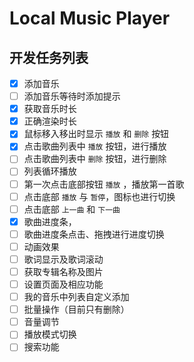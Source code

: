 # Local Music Player

## 开发任务列表

- [x] 添加音乐
- [ ] 添加音乐等待时添加提示
- [x] 获取音乐时长
- [x] 正确渲染时长
- [x] 鼠标移入移出时显示 `播放` 和 `删除` 按钮
- [x] 点击歌曲列表中 `播放` 按钮，进行播放
- [ ] 点击歌曲列表中 `删除` 按钮，进行删除
- [ ] 列表循环播放
- [ ] 第一次点击底部按钮 `播放` ，播放第一首歌
- [ ] 点击底部 `播放` 与 `暂停`，图标也进行切换
- [ ] 点击底部 `上一曲` 和 `下一曲`
- [x] 歌曲进度条，
- [ ] 歌曲进度条点击、拖拽进行进度切换
- [ ] 动画效果
- [ ] 歌词显示及歌词滚动
- [ ] 获取专辑名称及图片
- [ ] 设置页面及相应功能
- [ ] 我的音乐中列表自定义添加
- [ ] 批量操作（目前只有删除）
- [ ] 音量调节
- [ ] 播放模式切换
- [ ] 搜索功能

